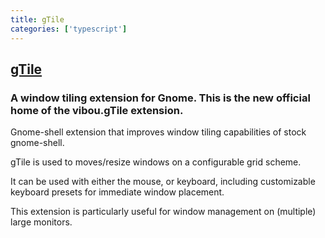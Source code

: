 ```yaml
---
title: gTile
categories: ['typescript']
---
```

## [gTile](https://github.com/gTile/gTile)

### A window tiling extension for Gnome. This is the new official home of the vibou.gTile extension.


Gnome-shell extension that improves window tiling capabilities of stock gnome-shell.

gTile is used to moves/resize windows on a configurable grid scheme.

It can be used with either the mouse, or keyboard, including customizable keyboard presets for immediate window placement.

This extension is particularly useful for window management on (multiple) large monitors.

